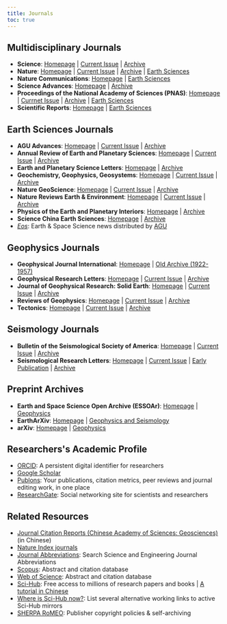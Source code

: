 ```yaml
---
title: Journals
toc: true
---
```


## Multidisciplinary Journals

- **Science**:
    [Homepage](http://science.sciencemag.org/) |
    [Current Issue](https://science.sciencemag.org/content/current) |
    [Archive](https://science.sciencemag.org/content/by/year)
- **Nature**:
    [Homepage](https://www.nature.com/nature/) |
    [Current Issue](https://www.nature.com/nature/current-issue) |
    [Archive](https://www.nature.com/nature/volumes) |
    [Earth Sciences](https://www.nature.com/subjects/earth-and-environmental-sciences/nature)
- **Nature Communications**:
    [Homepage](https://www.nature.com/ncomms/) |
    [Earth Sciences](https://www.nature.com/subjects/earth-and-environmental-sciences/ncomms)
- **Science Advances**:
    [Homepage](http://advances.sciencemag.org/) |
    [Archive](https://advances.sciencemag.org/content/by/year)
- **Proceedings of the National Academy of Sciences (PNAS)**:
    [Homepage](https://www.pnas.org) |
    [Currnet Issue](https://www.pnas.org/content/current) |
    [Archive](https://www.pnas.org/content/by/year) |
    [Earth Sciences](https://www.pnas.org/content/by/section/Earth,%20Atmospheric,%20and%20Planetary%20Sciences)
- **Scientific Reports**:
    [Homepage](https://www.nature.com/srep/) |
    [Earth Sciences](https://www.nature.com/subjects/earth-and-environmental-sciences/srep)

## Earth Sciences Journals

- **AGU Advances**:
    [Homepage](https://agupubs.onlinelibrary.wiley.com/journal/2576604x) |
    [Current Issue](https://agupubs.onlinelibrary.wiley.com/toc/2576604x/current) |
    [Archive](https://agupubs.onlinelibrary.wiley.com/loi/2576604x)
- **Annual Review of Earth and Planetary Sciences**:
    [Homepage](http://www.annualreviews.org/journal/earth) |
    [Current Issue](https://www.annualreviews.org/toc/earth/current) |
    [Archive](https://www.annualreviews.org/loi/earth)
- **Earth and Planetary Science Letters**:
    [Homepage](https://www.sciencedirect.com/journal/earth-and-planetary-science-letters) |
    [Archive](https://www.sciencedirect.com/journal/earth-and-planetary-science-letters/issues)
- **Geochemistry, Geophysics, Geosystems**:
    [Homepage](http://agupubs.onlinelibrary.wiley.com/hub/journal/10.1002/(ISSN)1525-2027/) |
    [Current Issue](https://agupubs.onlinelibrary.wiley.com/toc/15252027/current) |
    [Archive](https://agupubs.onlinelibrary.wiley.com/loi/15252027)
- **Nature GeoScience**:
    [Homepage](http://www.nature.com/ngeo/index.html) |
    [Current Issue](https://www.nature.com/ngeo/current-issue) |
    [Archive](https://www.nature.com/ngeo/volumes)
- **Nature Reviews Earth & Environment**:
    [Homepage](https://www.nature.com/natrevearthenviron) |
    [Current Issue](https://www.nature.com/natrevearthenviron/current-issue) |
    [Archive](https://www.nature.com/natrevearthenviron/volumes/)
- **Physics of the Earth and Planetary Interiors**:
    [Homepage](http://www.sciencedirect.com/science/journal/00319201/) |
    [Archive](https://www.sciencedirect.com/journal/physics-of-the-earth-and-planetary-interiors/issues)
- **Science China Earth Sciences**:
    [Homepage](https://www.springer.com/journal/11430) |
    [Archive](https://link.springer.com/journal/11430/volumes-and-issues)
- [*Eos*](https://eos.org): Earth & Space Science news distributed by [AGU](https://agupubs.onlinelibrary.wiley.com)

## Geophysics Journals

- **Geophysical Journal International**:
    [Homepage](http://academic.oup.com/gji) |
    [Old Archive (1922-1957)](https://academic.oup.com/gsmnras)
- **Geophysical Research Letters**:
    [Homepage](https://agupubs.onlinelibrary.wiley.com/journal/19448007) |
    [Current Issue](https://agupubs.onlinelibrary.wiley.com/toc/19448007/current) |
    [Archive](https://agupubs.onlinelibrary.wiley.com/loi/19448007)
- **Journal of Geophysical Research: Solid Earth**:
    [Homepage](https://agupubs.onlinelibrary.wiley.com/journal/21699356) |
    [Current Issue](https://agupubs.onlinelibrary.wiley.com/toc/21699356/current) |
    [Archive](https://agupubs.onlinelibrary.wiley.com/loi/21699356)
- **Reviews of Geophysics**:
    [Homepage](https://agupubs.onlinelibrary.wiley.com/journal/19449208) |
    [Current Issue](https://agupubs.onlinelibrary.wiley.com/toc/19449208/current) |
    [Archive](https://agupubs.onlinelibrary.wiley.com/loi/19449208)
- **Tectonics**:
    [Homepage](https://agupubs.onlinelibrary.wiley.com/journal/19449194) |
    [Current Issue](https://agupubs.onlinelibrary.wiley.com/toc/19449194/current) |
    [Archive](https://agupubs.onlinelibrary.wiley.com/loi/19449194)

## Seismology Journals

- **Bulletin of the Seismological Society of America**:
    [Homepage](https://pubs.geoscienceworld.org/bssa) |
    [Current Issue](https://pubs.geoscienceworld.org/bssa/issue) |
    [Archive](https://pubs.geoscienceworld.org/bssa/list-of-years)
- **Seismological Research Letters**:
    [Homepage](https://pubs.geoscienceworld.org/srl) |
    [Current Issue](https://pubs.geoscienceworld.org/srl/issue) |
    [Early Publication](https://pubs.geoscienceworld.org/srl/early-publication) |
    [Archive](https://pubs.geoscienceworld.org/srl/list-of-years)

## Preprint Archives

- **Earth and Space Science Open Archive (ESSOAr)**:
    [Homepage](https://www.essoar.org/) |
    [Geophysics](https://www.essoar.org/topic/agu-ed/1200)
- **EarthArXiv**:
    [Homepage](https://eartharxiv.org/) |
    [Geophysics and Seismology](https://eartharxiv.org/repository/list/geophysics-and-seismology/)
- **arXiv**:
    [Homepage](https://arxiv.org/) |
    [Geophysics](https://arxiv.org/list/physics.geo-ph/recent)

## Researchers's Academic Profile

- [ORCID](https://orcid.org/): A persistent digital identifier for researchers
- [Google Scholar](https://scholar.google.com/)
- [Publons](https://publons.com/): Your publications, citation metrics, peer reviews and journal editing work, in one place
- [ResearchGate](https://www.researchgate.net): Social networking site for scientists and researchers

## Related Resources

- [Journal Citation Reports (Chinese Academy of Sciences: Geosciences)](http://www.gaokeyan.com/journal/index.php?t=subject&sid=8&p=1&jcr=0) (in Chinese)
- [Nature Index journals](https://www.natureindex.com/faq#journals)
- [Journal Abbreviations](https://woodward.library.ubc.ca/research-help/journal-abbreviations/): Search Science and Engineering Journal Abbreviations
- [Scopus](https://www.scopus.com/home.uri): Abstract and citation database
- [Web of Science](https://www.webofknowledge.com): Abstract and citation database
- [Sci-Hub](http://sci-hub.tw/): Free access to millions of research papers and books | [A tutorial in Chinese](https://gmt-china.org/blog/sci-hub/)
- [Where is Sci-Hub now?](https://whereisscihub.now.sh/): List several alternative working links to active Sci-Hub mirrors
- [SHERPA RoMEO](http://www.sherpa.ac.uk/romeo/index.php): Publisher copyright policies & self-archiving
